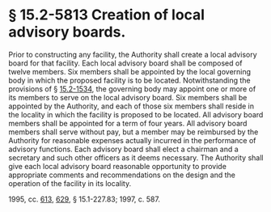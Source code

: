 # § 15.2-5813 Creation of local advisory boards.

<p>Prior to constructing any facility, the Authority shall create a local advisory board for that facility. Each local advisory board shall be composed of twelve members. Six members shall be appointed by the local governing body in which the proposed facility is to be located. Notwithstanding the provisions of § <a href='http://law.lis.virginia.gov/vacode/15.2-1534/'>15.2-1534</a>, the governing body may appoint one or more of its members to serve on the local advisory board. Six members shall be appointed by the Authority, and each of those six members shall reside in the locality in which the facility is proposed to be located. All advisory board members shall be appointed for a term of four years. All advisory board members shall serve without pay, but a member may be reimbursed by the Authority for reasonable expenses actually incurred in the performance of advisory functions. Each advisory board shall elect a chairman and a secretary and such other officers as it deems necessary. The Authority shall give each local advisory board reasonable opportunity to provide appropriate comments and recommendations on the design and the operation of the facility in its locality.</p><p>1995, cc. <a href='http://lis.virginia.gov/cgi-bin/legp604.exe?951+ful+CHAP0613'>613</a>, <a href='http://lis.virginia.gov/cgi-bin/legp604.exe?951+ful+CHAP0629'>629</a>, § 15.1-227.83; 1997, c. 587.</p>